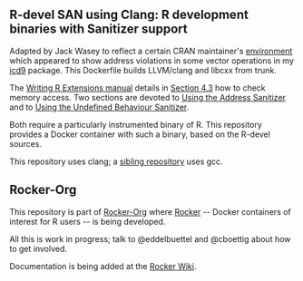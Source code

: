 
## R-devel SAN using Clang: R development binaries with Sanitizer support

Adapted by Jack Wasey to reflect a certain CRAN maintainer's [environment](http://www.stats.ox.ac.uk/pub/bdr/memtests/clang-ASAN/README.txt) which appeared to show address violations in some vector operations in my [icd9](https://github.com/jackwasey/icd9) package. This Dockerfile builds LLVM/clang and libcxx from trunk.

The [Writing R Extensions manual](http://cran.r-project.org/doc/manuals/r-devel/R-exts.html)
details in [Section 4.3](http://cran.r-project.org/doc/manuals/r-devel/R-exts.html#Checking-memory-access)
how to check memory access.  Two sections are devoted to
[Using the Address Sanitizer](http://cran.r-project.org/doc/manuals/r-devel/R-exts.html#Using-Address-Sanitizer)
and to
[Using the Undefined Behaviour Sanitizer](http://cran.r-project.org/doc/manuals/r-devel/R-exts.html#Using-Undefined-Behaviour-Sanitizer).

Both require a particularly instrumented binary of R.  This repository
provides a Docker container with such a binary, based on the R-devel sources.

This repository uses clang; a [sibling repository](https://github.com/rocker-org/r-devel-san) uses gcc.

## Rocker-Org

This repository is part of [Rocker-Org](https://github.com/rocker-org) where
[Rocker](https://github.com/rocker-org/rocker) -- Docker containers of
interest for R users -- is being developed.

All this is work in progress; talk to @eddelbuettel and @cboettig about how
to get involved.

Documentation is being added at the [Rocker Wiki](https://github.com/rocker-org/rocker/wiki).
